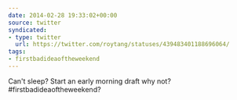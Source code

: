 ```yaml
---
date: 2014-02-28 19:33:02+00:00
source: twitter
syndicated:
- type: twitter
  url: https://twitter.com/roytang/statuses/439483401188696064/
tags:
- firstbadideaoftheweekend
---
```


Can't sleep? Start an early morning draft why not? #firstbadideaoftheweekend?